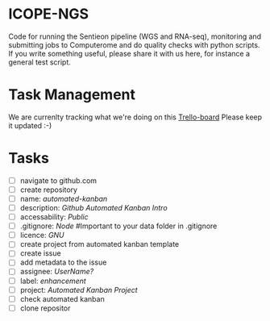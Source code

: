 # ICOPE-NGS

Code for running the Sentieon pipeline (WGS and RNA-seq), monitoring and submitting jobs to Computerome and do quality checks with python scripts. 
If you write something useful, please share it with us here, for instance a general test script.  

### 
# Task Management
We are currenlty tracking what we're doing on this [Trello-board](https://trello.com/b/oEowGRCr/ngs-from-raw-data-to-db) 
Please keep it updated :-) 

# Tasks

- [ ] navigate to github.com
- [ ] create repository
- [ ] name: _automated-kanban_
- [ ] description: _Github Automated Kanban Intro_
- [ ] accessability: _Public_
- [ ] .gitignore: _Node_ #Important to your data folder in .gitignore
- [ ] licence: _GNU_
- [ ] create project from automated kanban template
- [ ] create issue
- [ ] add metadata to the issue
- [ ] assignee: _UserName?_
- [ ] label: _enhancement_
- [ ] project: _Automated Kanban Project_
- [ ] check automated kanban
- [ ] clone repositor
